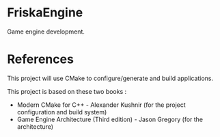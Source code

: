 # FriskaEngine
Game engine development. 

# References

This project will use CMake to configure/generate and build applications.

This project is based on these two books :
- Modern CMake for C++ - Alexander Kushnir (for the project configuration and build system) 
- Game Engine Architecture (Third edition) - Jason Gregory (for the architecture)
